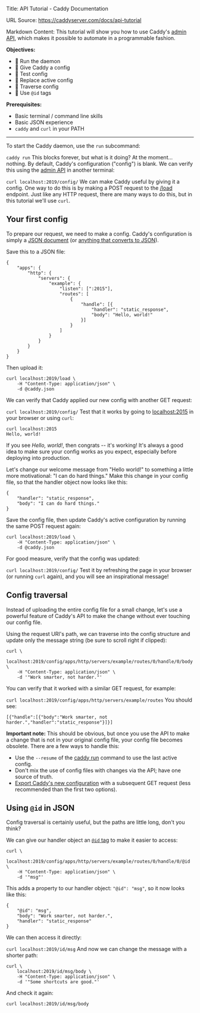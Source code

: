 Title: API Tutorial - Caddy Documentation

URL Source: https://caddyserver.com/docs/api-tutorial

Markdown Content:
This tutorial will show you how to use Caddy's [admin API](https://caddyserver.com/docs/api), which makes it possible to automate in a programmable fashion.

**Objectives:**

*   🔲 Run the daemon
*   🔲 Give Caddy a config
*   🔲 Test config
*   🔲 Replace active config
*   🔲 Traverse config
*   🔲 Use `@id` tags

**Prerequisites:**

*   Basic terminal / command line skills
*   Basic JSON experience
*   `caddy` and `curl` in your PATH

* * *

To start the Caddy daemon, use the `run` subcommand:

`caddy run`
This blocks forever, but what is it doing? At the moment... nothing. By default, Caddy's configuration ("config") is blank. We can verify this using the [admin API](https://caddyserver.com/docs/api) in another terminal:

`curl localhost:2019/config/`
We can make Caddy useful by giving it a config. One way to do this is by making a POST request to the [/load](https://caddyserver.com/docs/api#post-load) endpoint. Just like any HTTP request, there are many ways to do this, but in this tutorial we'll use `curl`.

Your first config
-----------------

To prepare our request, we need to make a config. Caddy's configuration is simply a [JSON document](https://caddyserver.com/docs/json/) (or [anything that converts to JSON](https://caddyserver.com/docs/config-adapters)).

Save this to a JSON file:

```
{
	"apps": {
		"http": {
			"servers": {
				"example": {
					"listen": [":2015"],
					"routes": [
						{
							"handle": [{
								"handler": "static_response",
								"body": "Hello, world!"
							}]
						}
					]
				}
			}
		}
	}
}
```

Then upload it:

```
curl localhost:2019/load \
	-H "Content-Type: application/json" \
	-d @caddy.json
```

We can verify that Caddy applied our new config with another GET request:

`curl localhost:2019/config/`
Test that it works by going to [localhost:2015](http://localhost:2015/) in your browser or using `curl`:

```
curl localhost:2015
Hello, world!
```

If you see _Hello, world!_, then congrats -- it's working! It's always a good idea to make sure your config works as you expect, especially before deploying into production.

Let's change our welcome message from "Hello world!" to something a little more motivational: "I can do hard things." Make this change in your config file, so that the handler object now looks like this:

```
{
	"handler": "static_response",
	"body": "I can do hard things."
}
```

Save the config file, then update Caddy's active configuration by running the same POST request again:

```
curl localhost:2019/load \
	-H "Content-Type: application/json" \
	-d @caddy.json
```

For good measure, verify that the config was updated:

`curl localhost:2019/config/`
Test it by refreshing the page in your browser (or running `curl` again), and you will see an inspirational message!

Config traversal
----------------

Instead of uploading the entire config file for a small change, let's use a powerful feature of Caddy's API to make the change without ever touching our config file.

Using the request URI's path, we can traverse into the config structure and update only the message string (be sure to scroll right if clipped):

```
curl \
	localhost:2019/config/apps/http/servers/example/routes/0/handle/0/body \
	-H "Content-Type: application/json" \
	-d '"Work smarter, not harder."'
```

You can verify that it worked with a similar GET request, for example:

`curl localhost:2019/config/apps/http/servers/example/routes`
You should see:

```
[{"handle":[{"body":"Work smarter, not harder.","handler":"static_response"}]}]
```

**Important note:** This should be obvious, but once you use the API to make a change that is not in your original config file, your config file becomes obsolete. There are a few ways to handle this:

*   Use the `--resume` of the [caddy run](https://caddyserver.com/docs/command-line#caddy-run) command to use the last active config.
*   Don't mix the use of config files with changes via the API; have one source of truth.
*   [Export Caddy's new configuration](https://caddyserver.com/docs/api#get-configpath) with a subsequent GET request (less recommended than the first two options).

Using `@id` in JSON
-------------------

Config traversal is certainly useful, but the paths are little long, don't you think?

We can give our handler object an [`@id` tag](https://caddyserver.com/docs/api#using-id-in-json) to make it easier to access:

```
curl \
	localhost:2019/config/apps/http/servers/example/routes/0/handle/0/@id \
	-H "Content-Type: application/json" \
	-d '"msg"'
```

This adds a property to our handler object: `"@id": "msg"`, so it now looks like this:

```
{
	"@id": "msg",
	"body": "Work smarter, not harder.",
	"handler": "static_response"
}
```

We can then access it directly:

`curl localhost:2019/id/msg`
And now we can change the message with a shorter path:

```
curl \
	localhost:2019/id/msg/body \
	-H "Content-Type: application/json" \
	-d '"Some shortcuts are good."'
```

And check it again:

`curl localhost:2019/id/msg/body`
